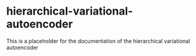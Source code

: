 # hierarchical-variational-autoencoder

This is a placeholder for the documentation of the hierarchical variational autoencoder
